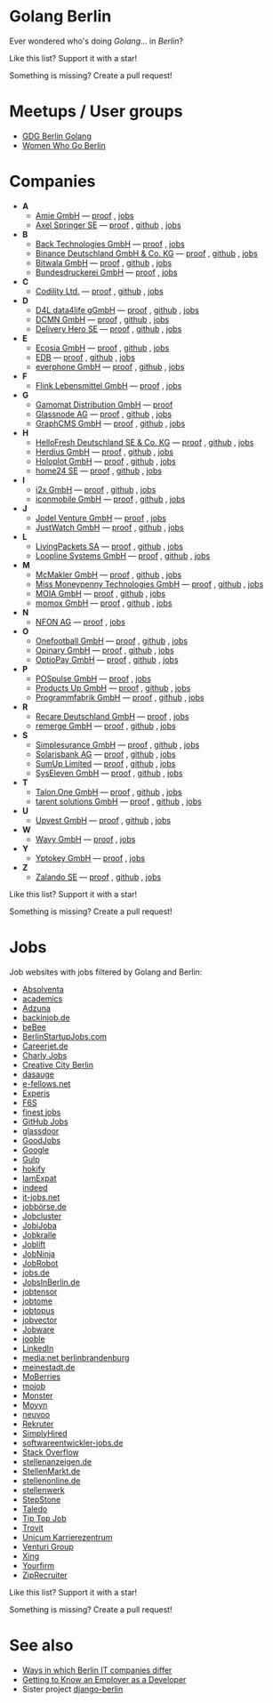 # Golang Berlin

Ever wondered who's doing *Golang*... in *Berlin*?

Like this list?  Support it with a star!

Something is missing?  Create a pull request!


# Meetups / User groups

* [GDG Berlin Golang](https://www.meetup.com/golang-users-berlin/)
* [Women Who Go Berlin](https://www.meetup.com/Women-Who-Go-Berlin/)


# Companies

* __A__
    * [Amie GmbH](https://amie.so/) —
        [proof](https://berlinstartupjobs.com/de/engineering/backend-full-stack-engineer-go-amie/)
        ,
        [jobs](https://amie.so/#work-with-us)
    * [Axel Springer SE](https://www.axelspringer.com/) —
        [proof](https://career.axelspringer.com/de/tech)
        ,
        [github](https://github.com/axelspringer)
        ,
        [jobs](https://career.axelspringer.com/)
* __B__
    * [Back Technologies GmbH](https://backhq.com/) —
        [proof](https://golang.cafe/job/senior-software-engineer-back-1587996448)
        ,
        [jobs](https://www.notion.so/Working-at-Back-f23a617a97a24b83a6e85e826f475615)
    * [Binance Deutschland GmbH & Co. KG](https://www.binance.com/) —
        [proof](https://jobs.lever.co/binance/de475e9b-1fd9-442c-8745-9d87ce6a2f27)
        ,
        [github](https://github.com/binance-exchange)
        ,
        [jobs](https://www.binance.com/de/career)
    * [Bitwala GmbH](https://www.bitwala.com/) —
        [proof](https://tarta.ai/j/gn8xrncBrJRKg1c1N7gf-senior-software-engineer-platform-golang-in-berlin-berlin-at-bitwala)
        ,
        [github](https://github.com/bitwala)
        ,
        [jobs](https://www.bitwala.com/de/careers/)
    * [Bundesdruckerei GmbH](https://www.bundesdruckerei.de/) —
        [proof](https://www.xing.com/jobs/berlin-senior-developer-golang-69516638)
        ,
        [jobs](https://www.bundesdruckerei.de/en/Careers)
* __C__
    * [Codility Ltd.](https://www.codility.com/) —
        [proof](https://boards.greenhouse.io/codility/jobs/4371050003)
        ,
        [github](https://github.com/Codility)
        ,
        [jobs](https://boards.greenhouse.io/codility)
* __D__
    * [D4L data4life gGmbH](https://www.data4life.care/) —
        [proof](https://de.indeed.com/viewjob?jk=09df031632610a4b)
        ,
        [github](https://github.com/d4l-data4life/)
        ,
        [jobs](https://www.data4life.care/de/jobs/)
    * [DCMN GmbH](https://www.dcmn.com/) —
        [proof](https://careers.dcmn.com/jobs/1097093-javascript-developer-m-f-d)
        ,
        [github](https://github.com/dcmn-com)
        ,
        [jobs](https://careers.dcmn.com/jobs)
    * [Delivery Hero SE](https://www.deliveryhero.com/) —
        [proof](https://careers.deliveryhero.com/global/en/job/JR0008002/Principal-Golang-Engineer-Vendor-Tech-f-m-d)
        ,
        [github](https://github.com/deliveryhero)
        ,
        [jobs](https://careers.deliveryhero.com/global/en/search-results?keywords=golang)
* __E__
    * [Ecosia GmbH](https://www.ecosia.org/) —
        [proof](https://jobs.lever.co/ecosia/fea72873-ea85-475c-9b64-7b9f4b1dfdf3)
        ,
        [github](https://github.com/ecosia)
        ,
        [jobs](https://jobs.lever.co/ecosia)
    * [EDB](https://www.enterprisedb.com/) —
        [proof](https://www.enterprisedb.com/careers/job-openings?gh_jid=4454909003)
        ,
        [github](https://github.com/EnterpriseDB)
        ,
        [jobs](https://www.enterprisedb.com/careers)
    * [everphone GmbH](https://www.everphone.de/) —
        [proof](https://boards.greenhouse.io/everphone/jobs/4209158003)
        ,
        [github](https://github.com/everphone-gmbh)
        ,
        [jobs](https://boards.greenhouse.io/everphone)
* __F__
    * [​​Flink Lebensmittel GmbH](https://www.goflink.com/) —
        [proof](https://www.linkedin.com/jobs/view/2465757810)
        ,
        [jobs](https://careers.smartrecruiters.com/Flink3/joinus)
* __G__
    * [Gamomat Distribution GmbH](https://www.gamomat.com/) —
        [proof](https://de.indeed.com/viewjob?jk=75059965b900205f)
    * [Glassnode AG](https://glassnode.com/) —
        [proof](https://glassnode.com/careers/backend-engineer)
        ,
        [github](https://github.com/glassnode)
        ,
        [jobs](https://glassnode.com/careers)
    * [GraphCMS GmbH](https://graphcms.com/) —
        [proof](https://graphcms.recruitee.com/o/senior-golang-backend-engineer-mfd-in-berlin-fully-remote)
        ,
        [github](https://github.com/GraphCMS)
        ,
        [jobs](https://graphcms.recruitee.com/)
* __H__
    * [HelloFresh Deutschland SE & Co. KG](https://www.hellofresh.de/) —
        [proof](https://www.hellofresh.de/careers/listings/67628?country=de)
        ,
        [github](https://github.com/hellofresh)
        ,
        [jobs](https://www.hellofresh.de/careers/)
    * [Herdius GmbH](https://www.herdius.com/) —
        [proof](https://angel.co/company/herdius/jobs/751086-software-engineer-fullstack-go-react-js-solidity)
        ,
        [github](https://github.com/herdius)
        ,
        [jobs](https://angel.co/company/herdius)
    * [Holoplot GmbH](https://holoplot.com/) —
        [proof](https://holoplot.jobs.personio.de/job/360309)
        ,
        [github](https://github.com/holoplot)
        ,
        [jobs](https://holoplot.jobs.personio.de/)
    * [home24 SE](https://www.home24.de/) —
        [proof](https://home24.softgarden.io/job/9668337/Golang-Software-Engineer-webdev-m-f-d-/)
        ,
        [github](https://github.com/Home24)
        ,
        [jobs](https://home24.career.softgarden.de/)
* __I__
    * [i2x GmbH](https://i2x.ai/) —
        [proof](https://www.moberries.com/job/1964808)
        ,
        [github](https://github.com/i2x-gmbh)
        ,
        [jobs](https://i2x.jobs.personio.de/?language=en)
    * [iconmobile GmbH](https://iconmobile.com/) —
        [proof](https://iconmobile-gmbh.jobs.personio.de/job/169789)
        ,
        [github](https://github.com/icmus)
        ,
        [jobs](https://iconmobile.com/join-us-2/)
* __J__
    * [Jodel Venture GmbH](https://jodel.com/) —
        [proof](https://jodel.jobs.personio.de/job/210170)
        ,
        [jobs](https://careers.jodel.com/)
    * [JustWatch GmbH](https://www.justwatch.com/) —
        [proof](https://jobs.lever.co/justwatch/ddca7a29-1edd-4e41-b461-9e19571bdbfd)
        ,
        [github](https://github.com/justwatchcom)
        ,
        [jobs](https://jobs.lever.co/justwatch)
* __L__
    * [LivingPackets SA](https://livingpackets.com/) —
        [proof](https://livingpackets.jobs.personio.de/job/226859)
        ,
        [github](https://github.com/livingpackets)
        ,
        [jobs](https://livingpackets.com/jobs)
    * [Loopline Systems GmbH](https://www.loopline-systems.com/) —
        [proof](https://berlinstartupjobs.com/de/engineering/fullstack-developer-go-typescript-php-m-f-d-loopline-systems/)
        ,
        [github](https://github.com/loopline-systems)
        ,
        [jobs](https://www.loopline-systems.com/en/about/careers)
* __M__
    * [McMakler GmbH](https://www.mcmakler.de/) —
        [proof](https://www.smartrecruiters.com/McMaklerGmbH1/743999740474884-team-lead-backend-golang-all-genders-)
        ,
        [github](https://github.com/mcmakler)
        ,
        [jobs](https://www.mcmakler.de/karriere)
    * [Miss Moneypenny Technologies GmbH](https://www.missmp.eu/) —
        [proof](https://missmp.join.com/jobs/2081737-software-engineer-f-m-d-mobile-wallet-and-automation-saas)
        ,
        [github](https://github.com/missmp)
        ,
        [jobs](https://www.missmp.eu/work-with-us)
    * [MOIA GmbH](https://www.moia.io/) —
        [proof](https://de.indeed.com/Zeige-Job?jk=bb5b790fbaf4fdcc)
        ,
        [github](https://github.com/moia-dev)
        ,
        [jobs](https://www.moia.io/de-DE/jobs/information-technology/berlin)
    * [momox GmbH](https://momox.biz/) —
        [proof](https://momox-jobs.dvinci.de/en/jobs/10479/senior-software-engineer-golang-solr-elasticsearch-search-mfd)
        ,
        [github](https://github.com/Momox-GmbH)
        ,
        [jobs](https://momox.biz/karriere/berlin)
* __N__
    * [NFON AG](https://corporate.nfon.com/) —
        [proof](https://nfon.jobs.personio.de/job/172749)
        ,
        [jobs](https://nfon.jobs.personio.de/)
* __O__
    * [Onefootball GmbH](https://onefootball.com/) —
        [proof](https://company.onefootball.com/jobs/engineering-lead-news/)
        ,
        [github](https://github.com/Onefootball)
        ,
        [jobs](https://company.onefootball.com/careers)
    * [Opinary GmbH](https://opinary.com/) —
        [proof](https://www.f6s.com/jobs/35501/opinary/golang-backend-engineer-berlin)
        ,
        [github](https://github.com/opinary)
        ,
        [jobs](https://opinary.com/careers/)
    * [OptioPay GmbH](https://www.optiopay.com/) —
        [proof](https://optiopay.recruitee.com/o/backend-golang-engineer-mfx)
        ,
        [github](https://github.com/optiopay)
        ,
        [jobs](https://www.optiopay.com/de/jobs)
* __P__
    * [POSpulse GmbH](https://www.pospulse.com/) —
        [proof](https://pospulse-gmbh.jobs.personio.de/job/306594)
        ,
        [jobs](https://www.pospulse.com/karriere)
    * [Products Up GmbH](https://www.productsup.com/) —
        [proof](https://www.productsup.com/careers/?gh_jid=4803581002)
        ,
        [github](https://github.com/productsupcom)
        ,
        [jobs](https://www.productsup.com/de/karriere/)
    * [Programmfabrik GmbH](https://www.programmfabrik.de/) —
        [proof](https://www.programmfabrik.de/software-jobs/backend-developer-go/)
        ,
        [github](https://github.com/programmfabrik)
        ,
        [jobs](https://www.programmfabrik.de/software-jobs/)
* __R__
    * [Recare Deutschland GmbH](https://recaresolutions.com/) —
        [proof](https://careers.recaresolutions.com/o/backend-engineer-go)
        ,
        [jobs](https://careers.recaresolutions.com/)
    * [remerge GmbH](https://www.remerge.io/) —
        [proof](https://www.remerge.io/careers/4452875003)
        ,
        [github](https://github.com/remerge)
        ,
        [jobs](https://www.remerge.io/careers)
* __S__
    * [Simplesurance GmbH](https://www.simplesurance.com/) —
        [proof](https://simplesurance.join.com/jobs/2082629-broker-golang-software-engineer-f-m-d)
        ,
        [github](https://github.com/simplesurance)
        ,
        [jobs](https://simplesurance.join.com/)
    * [Solarisbank AG](https://www.solarisbank.com/) —
        [proof](https://boards.greenhouse.io/solarisbank/jobs/4904420002)
        ,
        [github](https://github.com/solarisBank)
        ,
        [jobs](https://www.solarisbank.com/de/careers/)
    * [SumUp Limited](https://sumup.de/) —
        [proof](https://sumup.com/careers/positions/berlin-germany/backend/senior-backend-engineer-go-merchant-success/4677640002/)
        ,
        [github](https://github.com/sumup)
        ,
        [jobs](https://sumup.com/careers/)
    * [SysEleven GmbH](https://www.syseleven.de/) —
        [proof](https://www.syseleven.de/karriere/golang-kubernetes-developer/)
        ,
        [github](https://github.com/syseleven)
        ,
        [jobs](https://www.syseleven.de/karriere/ueberblick/)
* __T__
    * [Talon.One GmbH](https://www.talon.one/) —
        [proof](https://talonone.bamboohr.com/jobs/view.php?id=40)
        ,
        [github](https://github.com/talon-one)
        ,
        [jobs](https://www.talon.one/jobs)
    * [tarent solutions GmbH](https://www.tarent.de/) —
        [proof](https://www.tarent.de/jobs/senior-fullstack-developer-m-w-d)
        ,
        [github](https://github.com/tarent)
        ,
        [jobs](https://www.tarent.de/jobangebote)
* __U__
    * [Upvest GmbH](https://upvest.co/) —
        [proof](https://upvestco.recruitee.com/o/backend-engineer-fmd)
        ,
        [github](https://github.com/upvestco)
        ,
        [jobs](https://upvestco.recruitee.com/)
* __W__
    * [Wavy GmbH](https://wavysys.com/) —
        [proof](https://wavysys.com/backend-developer-m-f-d/)
        ,
        [jobs](https://wavysys.com/careers/)
* __Y__
    * [Yptokey GmbH](https://yptokey.com/) —
        [proof](https://www.careerjet.de/jobad/de8bb414fb5b031fbcfb437b9f895ad980)
        ,
        [jobs](https://yptokey.join.com/)
* __Z__
    * [Zalando SE](https://en.zalando.de/) —
        [proof](https://jobs.zalando.com/en/jobs/2333968-senior-golang-engineer-markets-sales-go-w-m-d/)
        ,
        [github](https://github.com/zalando)
        ,
        [jobs](https://jobs.zalando.com/en/jobs/?search=golang)

Like this list?  Support it with a star!

Something is missing?  Create a pull request!


# Jobs

Job websites with jobs filtered by Golang and Berlin:

* [Absolventa](https://www.absolventa.de/stellenangebote?query[text]=golang&query[location]=berlin)
* [academics](https://www.academics.de/stellenanzeigen/land-berlin/dg==?q=golang)
* [Adzuna](https://www.adzuna.de/search?q=golang&loc=87861)
* [backinjob.de](https://www.backinjob.de/jobsuche.html?s[]=golang&o=Berlin)
* [beBee](https://de.bebee.com/jobs?term=golang&location=berlin)
* [BerlinStartupJobs.com](http://berlinstartupjobs.com/de/skill-areas/golang/)
* [Careerjet.de](https://www.careerjet.de/suchen/stellenangebote?s=golang&l=berlin)
* [Charly Jobs](https://jobs.charly.education/jobs/?q=golang&l=Berlin%2C%20Deutschland)
* [Creative City Berlin](https://www.creative-city-berlin.de/de/search/?q=golang&t=job&submit=Suche)
* [dasauge](https://dasauge.de/jobs/stellenangebote/?begriff=golang&plz=berlin)
* [e-fellows.net](https://jobs.e-fellows.net/Suchergebnis.html?jsjn=golang&jsjo=berlin)
* [Experis](https://www.experis.de/de/search?page=1&searchKeyword=golang&filters=%257B%2522latitude%2522%253A52.52000659999999%252C%2522longitude%2522%253A13.404954%252C%2522place%2522%253A%2522Berlin%252C%2520Germany%2522%257D)
* [F6S](https://www.f6s.com/jobs?keywords[]=golang&cities[]=33052)
* [finest jobs](https://www.finest-jobs.com/Stellenangebote/Suche/Golang/In/Berlin)
* [GitHub Jobs](https://jobs.github.com/positions?description=golang&location=berlin)
* [glassdoor](https://www.glassdoor.de/Job/berlin-golang-developer-jobs-SRCH_IL.0,6_IC2622109_KO7,23.htm)
* [GoodJobs](https://goodjobs.eu/de/jobs?&job_search%5Blocation%5D=Berlin%2C+Deutschland&job_search%5Bquery%5D=golang)
* [Google](https://www.google.com/search?q=golang+berlin&ibp=htl;jobs)
* [Gulp](https://www.gulp.de/gulp2/g/jobs?query=golang&city=Berlin_10)
* [hokify](https://hokify.de/jobs/m/golang/berlin-germany)
* [IamExpat](https://www.iamexpat.de/career/jobs/berlin/golang)
* [indeed](https://de.indeed.com/Golang-Jobs-in-Berlin)
* [it-jobs.net](https://www.it-jobs.net/jobsuche/?searchtext=golang&location=berlin)
* [jobbörse.de](https://www.xn--jobbrse-d1a.de/jobsuche/jobs/?q=golang&l=berlin)
* [Jobcluster](https://www.jobcluster.de/jobs/berlin/umkreis=25/suche=golang)
* [JobiJoba](https://www.jobijoba.de/query/?what=golang&where=in-Berlin&where_type=city)
* [Jobkralle](https://www.jobkralle.de/jobs?title=golang&location=berlin)
* [Joblift](https://joblift.de/topjobs-in-Berlin-f%C3%BCr-golang-ohne-Umkreis)
* [JobNinja](https://jobninja.com/search?keywords=golang&where=berlin)
* [JobRobot](https://www.jobrobot.de/content_0400_jobsuche.htm?cmd=res&txt=ja&suchform=&keywords=golang&umkreissuche_ort=berlin&umkreissuche_entfernung=20&useindex=0&zeitraum=all)
* [jobs.de](https://www.jobs.de/suche?q=golang&loc=berlin)
* [JobsInBerlin.de](https://jobsinberlin.de/jobs?query=golang)
* [jobtensor](https://jobtensor.com/Golang-Jobs-in-Berlin)
* [jobtome](https://de.jobtome.com/jobs?what=golang&where=berlin&r=0)
* [jobtopus](https://www.jobtopus.de/search/?what=golang&where=berlin)
* [jobvector](https://www.jobvector.de/stellensuche.html?keywords=golang&locations=berlin)
* [Jobware](https://www.jobware.de/jobsuche/?jw_jobname=golang&jw_jobort=berlin)
* [jooble](https://de.jooble.org/stellenangebote-golang/berlin)
* [LinkedIn](https://de.linkedin.com/jobs/search?keywords=golang&location=Berlin)
* [media:net berlinbrandenburg](https://www.medianet-bb.de/de/jobs/?search=golang&pg=1&submit=Suchen)
* [meinestadt.de](https://jobs.meinestadt.de/berlin/suche?words=golang)
* [MoBerries](https://jobs.moberries.com/jobs?location=ChIJAVkDPzdOqEcRcDteW0YgIQQ&q=golang)
* [mojob](https://www.mojob.me/index.php?suche_volltext=golang&suchort=Berlin&jobs=jobs)
* [Monster](https://www.monster.de/jobs/suche/?q=golang&where=berlin)
* [Moyyn](https://moyyn.com/open-positions/?search_keywords=golang&search_location=berlin)
* [neuvoo](https://neuvoo.de/jobs/?k=golang&l=Berlin&radius=0)
* [Rekruter](https://www.rekruter.de/jobsuche/?jobsuche=golang&ort=berlin)
* [SimplyHired](https://www.simplyhired.de/search?q=golang&l=Berlin)
* [softwareentwickler-jobs.de](https://www.softwareentwickler-jobs.de/in/berlin?title=golang)
* [Stack Overflow](https://stackoverflow.com/jobs/developer-jobs-using-golang-in-berlin)
* [stellenanzeigen.de](https://www.stellenanzeigen.de/suche/?voll=golang&plz=berlin)
* [StellenMarkt.de](https://www.stellenmarkt.de/search?keyword=golang&region=berlin)
* [stellenonline.de](https://www.stellenonline.de/search?q=golang&l=Berlin)
* [stellenwerk](https://www.stellenwerk-berlin.de/jobboerse?keywords=golang)
* [StepStone](https://www.stepstone.de/jobs/Golang--Berlin.html)
* [Taledo](https://www.taledo.com/jobs?keyword=golang&locations[]=2950159)
* [Tip Top Job](https://www.tiptopjob.com/search/tiptopresults.asp?Keyword=golang&country=DEU&sub_location=C-15687)
* [Trovit](https://de.trovit.com/jobs/index.php/cod.search_jobs/what_d.golang/where_d.berlin)
* [Unicum Karrierezentrum](https://karriere.unicum.de/jobs?search=golang&job_geo_location=Berlin%2C+Deutschland)
* [Venturi Group](https://venturi-group.com/?s=golang&location=berlin&post_type=job)
* [Xing](https://www.xing.com/jobs/search?keywords=golang&location=Berlin&radius=10)
* [Yourfirm](https://www.yourfirm.de/suche/all/?name=golang&plz=Berlin%3A10)
* [ZipRecruiter](https://www.ziprecruiter.de/jobs/search?q=golang&l=Berlin%2C+Germany)


Like this list?  Support it with a star!

Something is missing?  Create a pull request!


# See also

* [Ways in which Berlin IT companies differ](https://blog.hartwork.org/posts/ways-in-which-berlin-it-companies-differ/)
* [Getting to Know an Employer as a Developer](https://blog.hartwork.org/posts/getting-to-know-an-employer-as-a-developer/)
* Sister project [django-berlin](https://github.com/hartwork/django-berlin)
